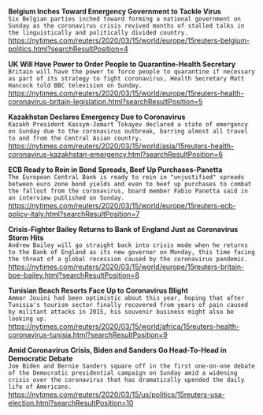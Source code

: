**Belgium Inches Toward Emergency Government to Tackle Virus**\
`Six Belgian parties inched toward forming a national government on Sunday as the coronavirus crisis revived months of stalled talks in the linguistically and politically divided country.`\
https://nytimes.com/reuters/2020/03/15/world/europe/15reuters-belgium-politics.html?searchResultPosition=4

**UK Will Have Power to Order People to Quarantine-Health Secretary**\
`Britain will have the power to force people to quarantine if necessary as part of its strategy to fight coronavirus, Health Secretary Matt Hancock told BBC television on Sunday.`\
https://nytimes.com/reuters/2020/03/15/world/europe/15reuters-health-coronavirus-britain-legislation.html?searchResultPosition=5

**Kazakhstan Declares Emergency Due to Coronavirus**\
`Kazakh President Kassym-Jomart Tokayev declared a state of emergency on Sunday due to the coronavirus outbreak, barring almost all travel to and from the Central Asian country.`\
https://nytimes.com/reuters/2020/03/15/world/asia/15reuters-health-coronavirus-kazakhstan-emergency.html?searchResultPosition=6

**ECB Ready to Rein in Bond Spreads, Beef Up Purchases-Panetta**\
`The European Central Bank is ready to rein in "unjustified" spreads between euro zone bond yields and even to beef up purchases to combat the fallout from the coronavirus, board member Fabio Panetta said in an interview published on Sunday.`\
https://nytimes.com/reuters/2020/03/15/world/europe/15reuters-ecb-policy-italy.html?searchResultPosition=7

**Crisis-Fighter Bailey Returns to Bank of England Just as Coronavirus Storm Hits**\
`Andrew Bailey will go straight back into crisis mode when he returns to the Bank of England as its new governor on Monday, this time facing the threat of a global recession caused by the coronavirus pandemic.`\
https://nytimes.com/reuters/2020/03/15/world/europe/15reuters-britain-boe-bailey.html?searchResultPosition=8

**Tunisian Beach Resorts Face Up to Coronavirus Blight**\
`Ammar Jouini had been optimistic about this year, hoping that after Tunisia's tourism sector finally recovered from years of pain caused by militant attacks in 2015, his souvenir business might also be looking up. `\
https://nytimes.com/reuters/2020/03/15/world/africa/15reuters-health-coronavirus-tunisia.html?searchResultPosition=9

**Amid Coronavirus Crisis, Biden and Sanders Go Head-To-Head in Democratic Debate**\
`Joe Biden and Bernie Sanders square off in the first one-on-one debate of the Democratic presidential campaign on Sunday amid a widening crisis over the coronavirus that has dramatically upended the daily life of Americans.`\
https://nytimes.com/reuters/2020/03/15/us/politics/15reuters-usa-election.html?searchResultPosition=10

